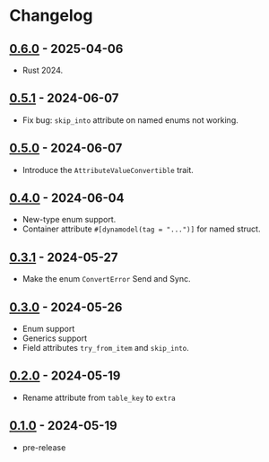 # Changelog

## [0.6.0][] - 2025-04-06

- Rust 2024.

## [0.5.1][] - 2024-06-07

- Fix bug: `skip_into` attribute on named enums not working.

## [0.5.0][] - 2024-06-07

- Introduce the `AttributeValueConvertible` trait.

## [0.4.0][] - 2024-06-04

- New-type enum support.
- Container attribute `#[dynamodel(tag = "...")]` for named struct.

## [0.3.1][] - 2024-05-27

- Make the enum `ConvertError` Send and Sync.

## [0.3.0][] - 2024-05-26

- Enum support
- Generics support
- Field attributes `try_from_item` and `skip_into`.

## [0.2.0][] - 2024-05-19

- Rename attribute from `table_key` to `extra`

## [0.1.0][] - 2024-05-19

- pre-release

[0.6.0]: https://github.com/kaicoh/dynamodel/releases/v0.6.0
[0.5.1]: https://github.com/kaicoh/dynamodel/releases/v0.5.1
[0.5.0]: https://github.com/kaicoh/dynamodel/releases/v0.5.0
[0.4.0]: https://github.com/kaicoh/dynamodel/releases/v0.4.0
[0.3.1]: https://github.com/kaicoh/dynamodel/releases/v0.3.1
[0.3.0]: https://github.com/kaicoh/dynamodel/releases/v0.3.0
[0.2.0]: https://github.com/kaicoh/dynamodel/releases/v0.2.0
[0.1.0]: https://github.com/kaicoh/dynamodel/releases/v0.1.0

